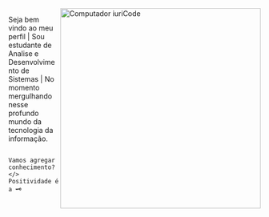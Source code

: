 <img src="https://raw.githubusercontent.com/MicaelliMedeiros/micaellimedeiros/master/image/computer-illustration.png" min-width="400px" max-width="400px" width="400px" align="right" alt="Computador iuriCode">

<p align="left"> 
  Seja bem vindo ao meu perfil | Sou estudante de Analise e Desenvolvimento de Sistemas | No momento mergulhando nesse profundo mundo da tecnologia da informação.
 
                           Vamos agregar conhecimento?            </>                    Positividade é a 🗝️
